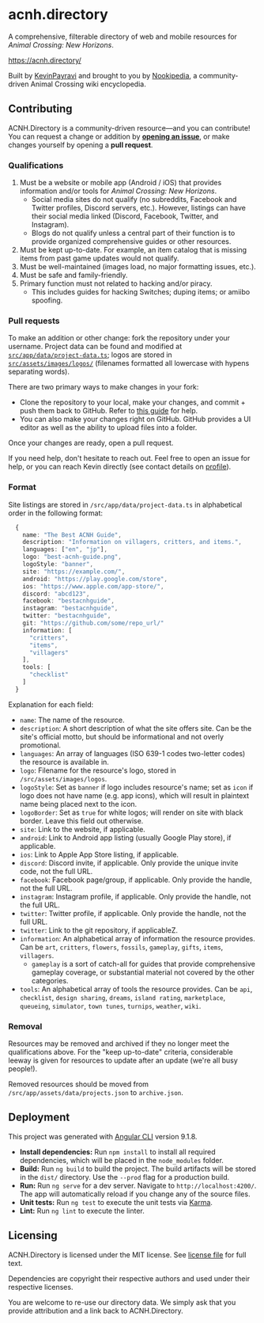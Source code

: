 # acnh.directory
A comprehensive, filterable directory of web and mobile resources for *Animal Crossing: New Horizons*.

https://acnh.directory/

Built by [KevinPayravi](https://github.com/KevinPayravi) and brought to you by [Nookipedia](https://nookipedia.com/wiki/Main_Page), a community-driven Animal Crossing wiki encyclopedia.

## Contributing
ACNH.Directory is a community-driven resource—and you can contribute! You can request a change or addition by [**opening an issue**](https://github.com/Nookipedia/acnh.directory/issues/new?assignees=&labels=new+listing&template=new-listing.md&title=New+resource%3A+%3CRESOURCE+NAME+HERE%3E), or make changes yourself by opening a **pull request**.

### Qualifications
1. Must be a website or mobile app (Android / iOS) that provides information and/or tools for *Animal Crossing: New Horizons*.
    * Social media sites do not qualify (no subreddits, Facebook and Twitter profiles, Discord servers, etc.). However, listings can have their social media linked (Discord, Facebook, Twitter, and Instagram).
    * Blogs do not qualify unless a central part of their function is to provide organized comprehensive guides or other resources.
2. Must be kept up-to-date. For example, an item catalog that is missing items from past game updates would not qualify.
3. Must be well-maintained (images load, no major formatting issues, etc.).
4. Must be safe and family-friendly.
5. Primary function must not related to hacking and/or piracy.
    * This includes guides for hacking Switches; duping items; or amiibo spoofing.

### Pull requests
To make an addition or other change: fork the repository under your username. Project data can be found and modified at [`src/app/data/project-data.ts`](src/app/data/project-data.ts); logos are stored in [`src/assets/images/logos/`](src/assets/images/logos/) (filenames formatted all lowercase with hypens separating words).

There are two primary ways to make changes in your fork:
* Clone the repository to your local, make your changes, and commit + push them back to GitHub. Refer to [this guide](https://docs.github.com/en/free-pro-team@latest/desktop/contributing-and-collaborating-using-github-desktop) for help.
* You can also make your changes right on GitHub. GitHub provides a UI editor as well as the ability to upload files into a folder.

Once your changes are ready, open a pull request.

If you need help, don't hesitate to reach out. Feel free to open an issue for help, or you can reach Kevin directly (see contact details on [profile](https://github.com/KevinPayravi)).

### Format
Site listings are stored in `/src/app/data/project-data.ts` in alphabetical order in the following format:
```ts
  {
    name: "The Best ACNH Guide",
    description: "Information on villagers, critters, and items.",
    languages: ["en", "jp"],
    logo: "best-acnh-guide.png",
    logoStyle: "banner",
    site: "https://example.com/",
    android: "https://play.google.com/store",
    ios: "https://www.apple.com/app-store/",
    discord: "abcd123",
    facebook: "bestacnhguide",
    instagram: "bestacnhguide",
    twitter: "bestacnhguide",
    git: "https://github.com/some/repo_url/"
    information: [
      "critters",
      "items",
      "villagers"
    ],
    tools: [
      "checklist"
    ]
  }
```

Explanation for each field:
* `name`: The name of the resource.
* `description`: A short description of what the site offers site. Can be the site's official motto, but should be informational and not overly promotional.
* `languages`: An array of languages (ISO 639-1 codes two-letter codes) the resource is available in.
* `logo`: Filename for the resource's logo, stored in `/src/assets/images/logos`.
* `logoStyle`: Set as `banner` if logo includes resource's name; set as `icon` if logo does not have name (e.g. app icons), which will result in plaintext name being placed next to the icon.
* `logoBorder`: Set as `true` for white logos; will render on site with black border. Leave this field out otherwise.
* `site`: Link to the website, if applicable.
* `android`: Link to Android app listing (usually Google Play store), if applicable.
* `ios`: Link to Apple App Store listing, if applicable.
* `discord`: Discord invite, if applicable. Only provide the unique invite code, not the full URL.
* `facebook`: Facebook page/group, if applicable. Only provide the handle, not the full URL.
* `instagram`: Instagram profile, if applicable. Only provide the handle, not the full URL.
* `twitter`: Twitter profile, if applicable. Only provide the handle, not the full URL.
* `twitter`: Link to the git repository, if applicableZ.
* `information`: An alphabetical array of information the resource provides. Can be `art`, `critters`, `flowers`, `fossils`, `gameplay`, `gifts`, `items`, `villagers`.
  * `gameplay` is a sort of catch-all for guides that provide comprehensive gameplay coverage, or substantial material not covered by the other categories.
* `tools`: An alphabetical array of tools the resource provides. Can be `api`, `checklist`, `design sharing`, `dreams`, `island rating`, `marketplace`, `queueing`, `simulator`, `town tunes`, `turnips`, `weather`, `wiki`.

### Removal
Resources may be removed and archived if they no longer meet the qualifications above. For the "keep up-to-date" criteria, considerable leeway is given for resources to update after an update (we're all busy people!).

Removed resources should be moved from `/src/app/assets/data/projects.json` to `archive.json`.

## Deployment
This project was generated with [Angular CLI](https://github.com/angular/angular-cli) version 9.1.8.

* **Install dependencies:** Run `npm install` to install all required dependencies, which will be placed in the `node_modules` folder.
* **Build:** Run `ng build` to build the project. The build artifacts will be stored in the `dist/` directory. Use the `--prod` flag for a production build.
* **Run:** Run `ng serve` for a dev server. Navigate to `http://localhost:4200/`. The app will automatically reload if you change any of the source files.
* **Unit tests:** Run `ng test` to execute the unit tests via [Karma](https://karma-runner.github.io).
* **Lint:** Run `ng lint` to execute the linter.

## Licensing
ACNH.Directory is licensed under the MIT license. See [license file](LICENSE) for full text.

Dependencies are copyright their respective authors and used under their respective licenses.

You are welcome to re-use our directory data. We simply ask that you provide attribution and a link back to ACNH.Directory.
